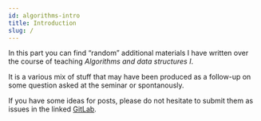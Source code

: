 ```yaml
---
id: algorithms-intro
title: Introduction
slug: /
---
```


In this part you can find “random” additional materials I have written over the
course of teaching _Algorithms and data structures I_.

It is a various mix of stuff that may have been produced as a follow-up on some
question asked at the seminar or spontanously.

If you have some ideas for posts, please do not hesitate to submit them as issues
in the linked [GitLab](https://gitlab.fi.muni.cz/xfocko/kb/issues).
